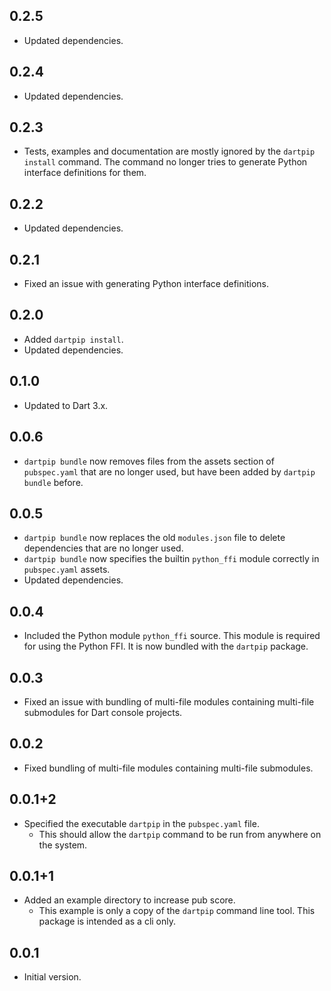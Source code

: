 ## 0.2.5

- Updated dependencies.

## 0.2.4

- Updated dependencies.

## 0.2.3

- Tests, examples and documentation are mostly ignored by the `dartpip install` command. The command
  no longer tries to generate Python interface definitions for them.

## 0.2.2

- Updated dependencies.

## 0.2.1

- Fixed an issue with generating Python interface definitions.

## 0.2.0

- Added `dartpip install`.
- Updated dependencies.

## 0.1.0

- Updated to Dart 3.x.

## 0.0.6

- `dartpip bundle` now removes files from the assets section of `pubspec.yaml` that are no longer
  used, but have been added by `dartpip bundle` before.

## 0.0.5

- `dartpip bundle` now replaces the old `modules.json` file to delete dependencies that are no
  longer used.
- `dartpip bundle` now specifies the builtin `python_ffi` module correctly in `pubspec.yaml` assets.
- Updated dependencies.

## 0.0.4

- Included the Python module `python_ffi` source. This module is required for using the Python FFI.
  It is now bundled with the `dartpip` package.

## 0.0.3

- Fixed an issue with bundling of multi-file modules containing multi-file submodules for Dart
  console projects.

## 0.0.2

- Fixed bundling of multi-file modules containing multi-file submodules.

## 0.0.1+2

- Specified the executable `dartpip` in the `pubspec.yaml` file.
    - This should allow the `dartpip` command to be run from anywhere on the system.

## 0.0.1+1

- Added an example directory to increase pub score.
    - This example is only a copy of the `dartpip` command line tool. This package is intended as a
      cli only.

## 0.0.1

- Initial version.
